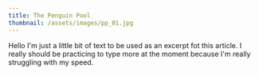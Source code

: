 ```yaml
---
title: The Penguin Pool
thumbnail: /assets/images/pp_01.jpg
---
```


Hello I'm just a little bit of text to be used as an excerpt fot this article. I
really should be practicing to type more at the moment because I'm really
struggling with my speed.
